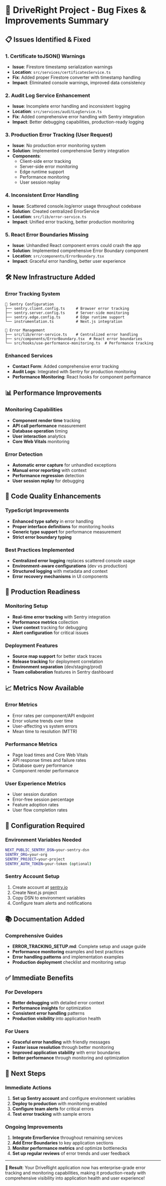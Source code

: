 # 🚀 DriveRight Project - Bug Fixes & Improvements Summary

## 📋 **Issues Identified & Fixed**

### **1. Certificate toJSON() Warnings**

- **Issue**: Firestore timestamp serialization warnings
- **Location**: `src/services/certificatesService.ts`
- **Fix**: Added proper Firestore converter with timestamp handling
- **Impact**: Eliminated console warnings, improved data consistency

### **2. Audit Log Service Enhancement**

- **Issue**: Incomplete error handling and inconsistent logging
- **Location**: `src/services/auditLogService.ts`
- **Fix**: Added comprehensive error handling with Sentry integration
- **Impact**: Better debugging capabilities, production-ready logging

### **3. Production Error Tracking (User Request)**

- **Issue**: No production error monitoring system
- **Solution**: Implemented comprehensive Sentry integration
- **Components**:
  - Client-side error tracking
  - Server-side error monitoring
  - Edge runtime support
  - Performance monitoring
  - User session replay

### **4. Inconsistent Error Handling**

- **Issue**: Scattered console.log/error usage throughout codebase
- **Solution**: Created centralized ErrorService
- **Location**: `src/lib/error-service.ts`
- **Impact**: Unified error tracking, better production monitoring

### **5. React Error Boundaries Missing**

- **Issue**: Unhandled React component errors could crash the app
- **Solution**: Implemented comprehensive Error Boundary component
- **Location**: `src/components/ErrorBoundary.tsx`
- **Impact**: Graceful error handling, better user experience

## 🛠️ **New Infrastructure Added**

### **Error Tracking System**

```
📁 Sentry Configuration
├── sentry.client.config.ts     # Browser error tracking
├── sentry.server.config.ts     # Server-side monitoring
├── sentry.edge.config.ts       # Edge runtime support
└── instrumentation.ts          # Next.js integration

📁 Error Management
├── src/lib/error-service.ts    # Centralized error handling
├── src/components/ErrorBoundary.tsx  # React error boundaries
└── src/hooks/use-performance-monitoring.ts  # Performance tracking
```

### **Enhanced Services**

- **Contact Form**: Added comprehensive error tracking
- **Audit Logs**: Integrated with Sentry for production monitoring
- **Performance Monitoring**: React hooks for component performance

## 📊 **Performance Improvements**

### **Monitoring Capabilities**

- **Component render time** tracking
- **API call performance** measurement
- **Database operation** timing
- **User interaction** analytics
- **Core Web Vitals** monitoring

### **Error Detection**

- **Automatic error capture** for unhandled exceptions
- **Manual error reporting** with context
- **Performance regression** detection
- **User session replay** for debugging

## 🎯 **Code Quality Enhancements**

### **TypeScript Improvements**

- **Enhanced type safety** in error handling
- **Proper interface definitions** for monitoring hooks
- **Generic type support** for performance measurement
- **Strict error boundary typing**

### **Best Practices Implemented**

- **Centralized error logging** replaces scattered console usage
- **Environment-aware configurations** (dev vs production)
- **Structured logging** with metadata and context
- **Error recovery mechanisms** in UI components

## 🚀 **Production Readiness**

### **Monitoring Setup**

- **Real-time error tracking** with Sentry integration
- **Performance metrics** collection
- **User context** tracking for debugging
- **Alert configuration** for critical issues

### **Deployment Features**

- **Source map support** for better stack traces
- **Release tracking** for deployment correlation
- **Environment separation** (dev/staging/prod)
- **Team collaboration** features in Sentry dashboard

## 📈 **Metrics Now Available**

### **Error Metrics**

- Error rates per component/API endpoint
- Error volume trends over time
- User-affecting vs system errors
- Mean time to resolution (MTTR)

### **Performance Metrics**

- Page load times and Core Web Vitals
- API response times and failure rates
- Database query performance
- Component render performance

### **User Experience Metrics**

- User session duration
- Error-free session percentage
- Feature adoption rates
- User flow completion rates

## 🔧 **Configuration Required**

### **Environment Variables Needed**

```bash
NEXT_PUBLIC_SENTRY_DSN=your-sentry-dsn
SENTRY_ORG=your-org
SENTRY_PROJECT=your-project
SENTRY_AUTH_TOKEN=your-token (optional)
```

### **Sentry Account Setup**

1. Create account at [sentry.io](https://sentry.io)
2. Create Next.js project
3. Copy DSN to environment variables
4. Configure team alerts and notifications

## 📚 **Documentation Added**

### **Comprehensive Guides**

- **ERROR_TRACKING_SETUP.md**: Complete setup and usage guide
- **Performance monitoring** examples and best practices
- **Error handling patterns** and implementation examples
- **Production deployment** checklist and monitoring setup

## ✅ **Immediate Benefits**

### **For Developers**

- **Better debugging** with detailed error context
- **Performance insights** for optimization
- **Consistent error handling** patterns
- **Production visibility** into application health

### **For Users**

- **Graceful error handling** with friendly messages
- **Faster issue resolution** through better monitoring
- **Improved application stability** with error boundaries
- **Better performance** through monitoring and optimization

## 🎯 **Next Steps**

### **Immediate Actions**

1. **Set up Sentry account** and configure environment variables
2. **Deploy to production** with monitoring enabled
3. **Configure team alerts** for critical errors
4. **Test error tracking** with sample errors

### **Ongoing Improvements**

1. **Integrate ErrorService** throughout remaining services
2. **Add Error Boundaries** to key application sections
3. **Monitor performance metrics** and optimize bottlenecks
4. **Set up regular reviews** of error trends and user feedback

---

**🎉 Result**: Your DriveRight application now has enterprise-grade error tracking and monitoring capabilities, making it production-ready with comprehensive visibility into application health and user experience!
